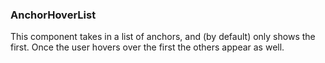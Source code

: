 ### AnchorHoverList

This component takes in a list of anchors, and (by default) only shows the first. Once the user hovers over the first the others appear as well.
